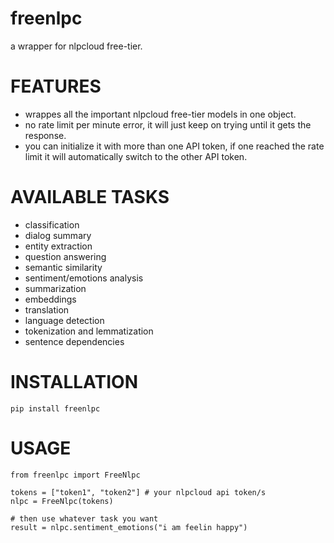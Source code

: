 # freenlpc
a wrapper for nlpcloud free-tier.

# FEATURES
- wrappes all the important nlpcloud free-tier models in one object.
- no rate limit per minute error, it will just keep on trying until it gets the response.
- you can initialize it with more than one API token, if one reached the rate limit it will automatically switch to the other API token.

# AVAILABLE TASKS
- classification
- dialog summary
- entity extraction
- question answering
- semantic similarity
- sentiment/emotions analysis
- summarization
- embeddings
- translation
- language detection
- tokenization and lemmatization
- sentence dependencies

# INSTALLATION
```
pip install freenlpc
```
# USAGE
```
from freenlpc import FreeNlpc

tokens = ["token1", "token2"] # your nlpcloud api token/s
nlpc = FreeNlpc(tokens)

# then use whatever task you want
result = nlpc.sentiment_emotions("i am feelin happy")
```

